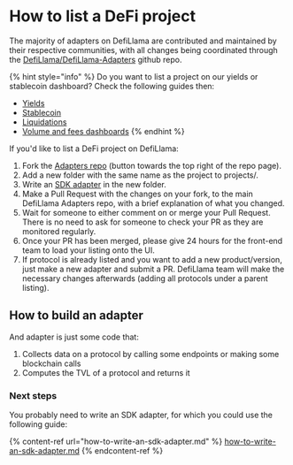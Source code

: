 # How to list a DeFi project

The majority of adapters on DefiLlama are contributed and maintained by their respective communities, with all changes being coordinated through the [DefiLlama/DefiLlama-Adapters](https://github.com/DefiLlama/DefiLlama-Adapters) github repo.

{% hint style="info" %}
Do you want to list a project on our yields or stablecoin dashboard? Check the following guides then:

* [Yields](https://github.com/DefiLlama/yield-server/blob/master/README.md)
* [Stablecoin](https://github.com/DefiLlama/peggedassets-server/blob/master/README.md)
* [Liquidations](https://github.com/DefiLlama/DefiLlama-Adapters/blob/main/liquidations/README.md)
* [Volume and fees dashboards](other-dashboards/)
{% endhint %}

If you'd like to list a DeFi project on DefiLlama:

1. Fork the [Adapters repo](https://github.com/DefiLlama/DefiLlama-Adapters) (button towards the top right of the repo page).
2. Add a new folder with the same name as the project to projects/.
3. Write an [SDK adapter](how-to-write-an-sdk-adapter.md) in the new folder.
4. Make a Pull Request with the changes on your fork, to the main DefiLlama Adapters repo, with a brief explanation of what you changed.
5. Wait for someone to either comment on or merge your Pull Request. There is no need to ask for someone to check your PR as they are monitored regularly.
6. Once your PR has been merged, please give 24 hours for the front-end team to load your listing onto the UI.
7. If protocol is already listed and you want to add a new product/version, just make a new adapter and submit a PR. DefiLlama team will make the necessary changes afterwards (adding all protocols under a parent listing).

## How to build an adapter

And adapter is just some code that:

1. Collects data on a protocol by calling some endpoints or making some blockchain calls
2. Computes the TVL of a protocol and returns it

### Next steps

You probably need to write an SDK adapter, for which you could use the following guide:

{% content-ref url="how-to-write-an-sdk-adapter.md" %}
[how-to-write-an-sdk-adapter.md](how-to-write-an-sdk-adapter.md)
{% endcontent-ref %}
